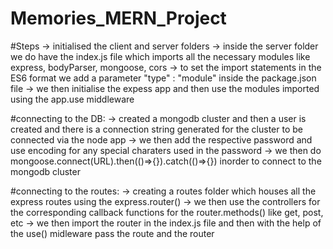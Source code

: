 # Memories_MERN_Project
 
#Steps
-> initialised the client and server folders
-> inside the server folder we do have the index.js file which imports all the necessary modules like express, bodyParser, mongoose, cors
-> to set the import statements in the ES6 format we add a parameter "type" : "module" inside the package.json file 
-> we then initialise the expess app and then use the modules imported using the app.use middleware

#connecting to the DB:
-> created a mongodb cluster and then a user is created and there is a connection string generated for the cluster to be connected via the node app
-> we then add the respective password and use encoding for any special charaters used in the password
-> we then do mongoose.connect(URL).then(()=>{}).catch(()=>{}) inorder to connect to the mongodb cluster


#connecting to the routes:
-> creating a routes folder which houses all the express routes using the express.router()
-> we then use the controllers for the corresponding callback functions for the router.methods() like get, post, etc
-> we then import the router in the index.js file and then with the help of the use() midleware pass the route and the router 

